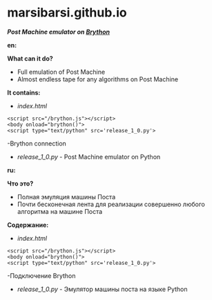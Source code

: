 # marsibarsi.github.io

***Post Machine emulator on [Brython](https://github.com/brython-dev/brython/ "Github page")***

**en:**

**What can it do?**
- Full emulation of Post Machine
- Almost endless tape for any algorithms on Post Machine

**It contains:**
- *index.html*
```
<script src="/brython.js"></script>
<body onload="brython()">
<script type="text/python" src='release_1_0.py'>
```
-Brython connection
- *release_1_0.py* - Post Machine emulator on Python

**ru:**

**Что это?**
- Полная эмуляция машины Поста
- Почти бесконечная лента для реализации совершенно любого алгоритма на машине Поста

**Содержание:**
- *index.html*
```
<script src="/brython.js"></script>
<body onload="brython()">
<script type="text/python" src='release_1_0.py'>
```
-Подключение Brython
- *release_1_0.py* - Эмулятор машины поста на языке Python
